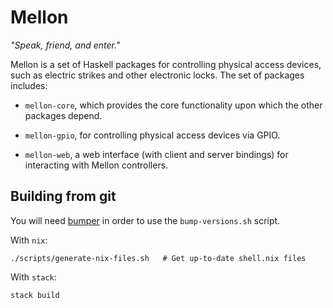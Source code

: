 # Mellon

<em>"Speak, friend, and enter."</em>

Mellon is a set of Haskell packages for controlling physical access
devices, such as electric strikes and other electronic locks. The set
of packages includes:

* `mellon-core`, which provides the core functionality upon which the
  other packages depend.

* `mellon-gpio`, for controlling physical access devices via GPIO.

* `mellon-web`, a web interface (with client and server bindings) for
  interacting with Mellon controllers.

## Building from git

You will need [bumper](https://hackage.haskell.org/package/bumper) in
order to use the `bump-versions.sh` script.

With `nix`:
```shell
./scripts/generate-nix-files.sh   # Get up-to-date shell.nix files
```

With `stack`:
```shell
stack build
```
